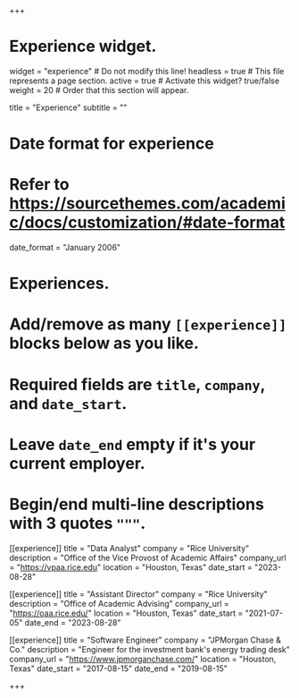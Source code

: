 +++
# Experience widget.
widget = "experience"  # Do not modify this line!
headless = true  # This file represents a page section.
active = true # Activate this widget? true/false
weight = 20  # Order that this section will appear.

title = "Experience"
subtitle = ""

# Date format for experience
#   Refer to https://sourcethemes.com/academic/docs/customization/#date-format
date_format = "January 2006"

# Experiences.
#   Add/remove as many `[[experience]]` blocks below as you like.
#   Required fields are `title`, `company`, and `date_start`.
#   Leave `date_end` empty if it's your current employer.
#   Begin/end multi-line descriptions with 3 quotes `"""`.

[[experience]]
  title = "Data Analyst"
  company = "Rice University"
  description = "Office of the Vice Provost of Academic Affairs"
  company_url = "https://vpaa.rice.edu"
  location = "Houston, Texas"
  date_start = "2023-08-28"

[[experience]]
  title = "Assistant Director"
  company = "Rice University"
  description = "Office of Academic Advising"
  company_url = "https://oaa.rice.edu/"
  location = "Houston, Texas"
  date_start = "2021-07-05"
  date_end = "2023-08-28"

[[experience]]
  title = "Software Engineer"
  company = "JPMorgan Chase & Co."
  description = "Engineer for the investment bank's energy trading desk"
  company_url = "https://www.jpmorganchase.com/"
  location = "Houston, Texas"
  date_start = "2017-08-15"
  date_end = "2019-08-15"
  
+++
